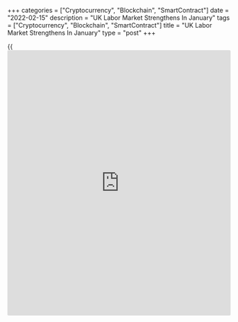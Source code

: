 +++
categories = ["Cryptocurrency", "Blockchain", "SmartContract"]
date = "2022-02-15"
description = "UK Labor Market Strengthens In January"
tags = ["Cryptocurrency", "Blockchain", "SmartContract"]
title = "UK Labor Market Strengthens In January"
type = "post"
+++

{{<iframe id="large-banner" src="https://www.bounty.group/#slide=10.0" width="100%" height="600" scrolling="no" style="border: 0px solid rgb(216, 221, 230); border-radius: 3px;">}}

The UK payroll employment and job vacancies rose to record highs and
redundancies were below pre-pandemic levels, signaling the strength of
the labor market despite the disruptions caused by the Omicron variant.

Payrolled employees logged a monthly increase of 108,000 in January to a
record 29.5 million, the Office for National Statistics said on Tuesday.

The number of job vacancies in November to January rose to a new record
of 1,298,400. However, the rate of growth in vacancies continued to slow
down.

In January, the number of people claiming unemployment benefits
decreased by 31,900 from the previous month. The claimant count held
steady at 4.6 percent in January.

The ILO jobless rate came in at 4.1 percent in three months to December,
unchanged from three months to November. The rate matched economists'
expectations.

At the same time, the employment rate increased by 0.1 percentage points
sequentially to 75.5 percent in the fourth quarter.

The redundancy rate dropped to 2.6 percent in the fourth quarter.

In the fourth quarter, average earnings including bonuses grew 4.3
percent, faster than the expected rate of 3.8 percent. Similarly,
excluding bonuses, regular pay was up 3.7 percent compared to the
forecast of 3.6 percent.

Employment has recouped the falls after the furlough scheme, the
unemployment rate has fallen to preCOVID levels, job vacancies are at a
record high and wage growth is rising, Paul Dales, an economist at
Capital Economics, said. That is a recipe for more interest rate hikes,
perhaps from 0.50 percent now to 1.25 percent this year and to 2.00
percent next year.

The Bank of England looks set to hike rates for a third time in March,
and there is nothing much in the latest jobs report that's likely to
change that, James Smith, an ING economist said.

"However, we still doubt that the UK is headed for a wage-price spiral
that would justify the six rate hikes [markets][1] are now expecting
from the BoE this year," Smith added.

Another report from the ONS showed that the output per hour worked was
2.3 percent above levels recorded prior to the pandemic.

Total hours worked in the [economy][2] were unchanged in the fourth
quarter, despite the end of the furlough scheme.

For comments and feedback [contact](https://www.playgroundfx.com/contact/): editorial@rtt[news](https://www.letsplayfx.com/blog/forex-news-website/).com

[Economic News][2]

 **What parts of the world are seeing the best (and worst) economic
performances lately? Click[here][3] to check out our [Econ Scorecard][3]
and find out! See up-to-the-moment [ranking](https://www.playgroundfx.com/blog/crypto-exchange-ranking/)s for the best and worst
performers in [GDP][4], [unemployment rate][5], [inflation][6] and much
more.**

   1. www.rtt[news](https://www.letsplayfx.com/blog/forex-news-website/).com/Content/Markets.aspx
   2. www.rtt[news](https://www.letsplayfx.com/blog/forex-news-website/).com/Content/EconomicNews.aspx
   3. www.rtt[news](https://www.letsplayfx.com/blog/forex-news-website/).com/economic-scorecard/world-rank/industrial-production/highest-performance.aspx
   4. www.rtt[news](https://www.letsplayfx.com/blog/forex-news-website/).com/economic-scorecard/world-rank/GDP/highest-performance.aspx
   5. www.rtt[news](https://www.letsplayfx.com/blog/forex-news-website/).com/economic-scorecard/world-rank/unemployment-rate/lowest-performance.aspx
   6. www.rtt[news](https://www.letsplayfx.com/blog/forex-news-website/).com/economic-scorecard/world-rank/CPI/highest-performance.aspx